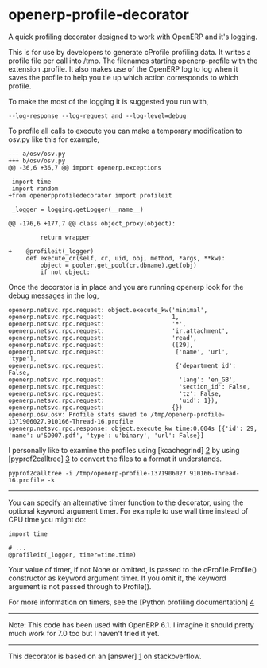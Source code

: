 openerp-profile-decorator
================================

A quick profiling decorator designed to work with OpenERP
and it's logging.

This is for use by developers to generate cProfile profiling
data.  It writes a profile file per call into /tmp. The filenames 
starting openerp-profile with the extension .profile.  It also 
makes use of the OpenERP log to log when it saves the profile 
to help you tie up which action corresponds to which profile.

To make the most of the logging it is suggested you run with,

    --log-response --log-request and --log-level=debug

To profile all calls to execute you can make a temporary
modification to osv.py like this for example,

    --- a/osv/osv.py
    +++ b/osv/osv.py
    @@ -36,6 +36,7 @@ import openerp.exceptions
     
     import time
     import random
    +from openerpprofiledecorator import profileit
     
     _logger = logging.getLogger(__name__)
     
    @@ -176,6 +177,7 @@ class object_proxy(object):
     
             return wrapper
     
    +    @profileit(_logger)
         def execute_cr(self, cr, uid, obj, method, *args, **kw):
             object = pooler.get_pool(cr.dbname).get(obj)
             if not object:

Once the decorator is in place and you are running openerp look
for the debug messages in the log,

    openerp.netsvc.rpc.request: object.execute_kw('minimal',
    openerp.netsvc.rpc.request:                   1,
    openerp.netsvc.rpc.request:                   '*',
    openerp.netsvc.rpc.request:                   'ir.attachment',
    openerp.netsvc.rpc.request:                   'read',
    openerp.netsvc.rpc.request:                   ([29],
    openerp.netsvc.rpc.request:                    ['name', 'url', 'type'],
    openerp.netsvc.rpc.request:                    {'department_id': False,
    openerp.netsvc.rpc.request:                     'lang': 'en_GB',
    openerp.netsvc.rpc.request:                     'section_id': False,
    openerp.netsvc.rpc.request:                     'tz': False,
    openerp.netsvc.rpc.request:                     'uid': 1}),
    openerp.netsvc.rpc.request:                   {})
    openerp.osv.osv: Profile stats saved to /tmp/openerp-profile-1371906027.910166-Thread-16.profile
    openerp.netsvc.rpc.response: object.execute_kw time:0.004s [{'id': 29, 'name': u'SO007.pdf', 'type': u'binary', 'url': False}]

I personally like to examine the profiles using [kcachegrind] [2] by 
using [pyprof2calltree] [3] to convert the files to a format it understands.

    pyprof2calltree -i /tmp/openerp-profile-1371906027.910166-Thread-16.profile -k


--------------------------------

You can specify an alternative timer function to the decorator, using the optional
keyword argument timer.  For example to use wall time instead of CPU time you might do:

    import time

    # ...
    @profileit(_logger, timer=time.time)

Your value of timer, if not None or omitted, is passed to the cProfile.Profile()
constructor as keyword argument timer.  If you omit it, the keyword argument is not passed
through to Profile().

For more information on timers, see the [Python profiling documentation] [4]

--------------------------------

Note:  This code has been used with OpenERP 6.1.  I imagine 
it should pretty much work for 7.0 too but I haven't tried it 
yet.

--------------------------------

This decorator is based on an [answer] [1] on stackoverflow.

[1]: http://stackoverflow.com/questions/5375624/a-decorator-that-profiles-a-method-call-and-logs-the-profiling-result "Stackoverflow answer"
[2]: http://kcachegrind.sourceforge.net/html/Home.html "KCachegrind"
[3]: https://pypi.python.org/pypi/pyprof2calltree/ "pyprof2calltree"
[4]: https://docs.python.org/2/library/profile.html "26.4. The Python Profilers"
